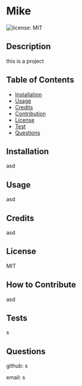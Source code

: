 # Mike
  ![license: MIT](https://img.shields.io/badge/license-MIT-blue)
  ## Description
  
  this is a project
  
  ## Table of Contents 
  
  
  
  - [Installation](#installation)
  - [Usage](#usage)
  - [Credits](#credits) 
  - [Contribution](#contribution)
  - [License](#license) 
  - [Test](#test)
  - [Questions](#questions)
  
  ## Installation
  
  asd
  
  ## Usage
  
  asd

  ## Credits
  
 asd
  
  ## License
  
 MIT
  
  ## How to Contribute
  
  asd
  
  ## Tests

  s

  ## Questions 
github: s 

email: s
  
